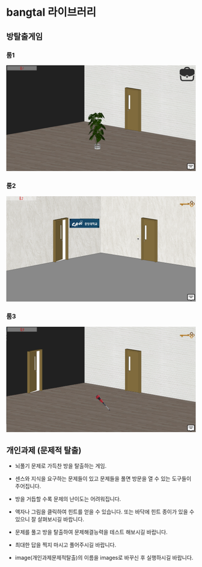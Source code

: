 # bangtal 라이브러리 
## 방탈출게임 
### 룸1
![방탈출](https://github.com/taeyk1/bangtal/blob/master/images(%EB%B0%A9%ED%83%88%EC%B6%9C)/1.png)

### 룸2
![방탈출](https://github.com/taeyk1/bangtal/blob/master/images(%EB%B0%A9%ED%83%88%EC%B6%9C)/2.png)

### 룸3
![방탈출](https://github.com/taeyk1/bangtal/blob/master/images(%EB%B0%A9%ED%83%88%EC%B6%9C)/3.png)


## 개인과제 (문제적 탈출)
* 뇌풀기 문제로 가득찬 방을 탈출하는 게임.

* 센스와 지식을 요구하는 문제들이 있고 문제들을 풀면 방문을 열 수 있는 도구들이 주어집니다.

* 방을 거듭할 수록 문제의 난이도는 어려워집니다.

* 액자나 그림을 클릭하여 힌트를 얻을 수 있습니다. 또는 바닥에 힌트 종이가 있을 수 있으니 잘 살펴보시길 바랍니다.

* 문제를 풀고 방을 탈출하여 문제해결능력을 테스트 해보시길 바랍니다.

* 최대한 답을 찍지 마시고 풀어주시길 바랍니다.

* image(개인과제문제적탈출)의 이름을 images로 바꾸신 후 실행하시길 바랍니다.
